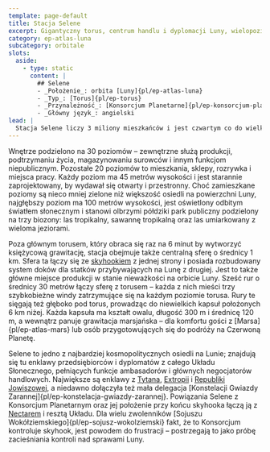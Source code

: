 ```yaml
---
template: page-default
title: Stacja Selene
excerpt: Gigantyczny torus, centrum handlu i dyplomacji Luny, wielopoziomowy park.
category: ep-atlas-luna
subcategory: orbitale
slots:
  aside:
    - type: static
      content: |
        ## Selene
        - _Położenie_: orbita [Luny]{pl/ep-atlas-luna}
        - _Typ_: [Torus]{pl/ep-torus}
        - _Przynależność_: [Konsorcjum Planetarne]{pl/ep-konsorcjum-planetarne}
        - _Główny język_: angielski
lead: |
  Stacja Selene liczy 3 miliony mieszkańców i jest czwartym co do wielkości osiedlem na [Lunie]{pl/ep-atlas-luna}. Selene to ogromny torus o szerokości 1,5 km i wysokości 1,3 km, tworzący „koło” o średnicy 12 km. 
---
```

Wnętrze podzielono na 30 poziomów – zewnętrzne służą produkcji, podtrzymaniu życia, magazynowaniu surowców i innym funkcjom niepublicznym. Pozostałe 20 poziomów to mieszkania, sklepy, rozrywka i miejsca pracy. Każdy poziom ma 45 metrów wysokości i jest starannie zaprojektowany, by wydawał się otwarty i przestronny. Choć zamieszkane poziomy są nieco mniej zielone niż większość osiedli na powierzchni Luny, najgłębszy poziom ma 100 metrów wysokości, jest oświetlony odbitym światłem słonecznym i stanowi olbrzymi półdziki park publiczny podzielony na trzy biozony: las tropikalny, sawannę tropikalną oraz las umiarkowany z wieloma jeziorami.

Poza głównym torusem, który obraca się raz na 6 minut by wytworzyć księżycową grawitację, stacja obejmuje także centralną sferę o średnicy 1 km. Sfera ta łączy się ze [skyhookiem](#) z jednej strony i posiada rozbudowany system doków dla statków przybywających na Lunę z drugiej. Jest to także główne miejsce produkcji w stanie nieważkości na orbicie Luny. Sześć rur o średnicy 30 metrów łączy sferę z torusem – każda z nich mieści trzy szybkobieżne windy zatrzymujące się na każdym poziomie torusa. Rury te sięgają też głęboko pod torus, prowadząc do niewielkich kapsuł położonych 6 km niżej. Każda kapsuła ma kształt owalu, długość 300 m i średnicę 120 m, a wewnątrz panuje grawitacja marsjańska – dla komfortu gości z [Marsa]{pl/ep-atlas-mars} lub osób przygotowujących się do podróży na Czerwoną Planetę.

Selene to jedno z najbardziej kosmopolitycznych osiedli na Lunie; znajdują się tu enklawy przedsiębiorców i dyplomatów z całego Układu Słonecznego, pełniących funkcje ambasadorów i głównych negocjatorów handlowych. Największe są enklawy z [Tytana](#), [Extropii](#) i [Republiki Jowiszowej](#), a niedawno dołączyła też mała delegacja [Konstelacji Gwiazdy Zarannej]{pl/ep-konstelacja-gwiazdy-zarannej}. Powiązania Selene z Konsorcjum Planetarnym oraz jej położenie przy końcu skyhooka łączą ją z [Nectarem](#) i resztą Układu. Dla wielu zwolenników [Sojuszu Wokółziemskiego]{pl/ep-sojusz-wokolziemski} fakt, że to Konsorcjum kontroluje skyhook, jest powodem do frustracji – postrzegają to jako próbę zacieśniania kontroli nad sprawami Luny.
